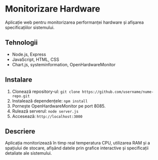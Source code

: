 # Monitorizare Hardware
Aplicație web pentru monitorizarea performanței hardware și afișarea specificațiilor sistemului.

## Tehnologii
- Node.js, Express
- JavaScript, HTML, CSS
- Chart.js, systeminformation, OpenHardwareMonitor

## Instalare
1. Clonează repository-ul: `git clone https://github.com/username/nume-repo.git`
2. Instalează dependențele: `npm install`
3. Pornește OpenHardwareMonitor pe port 8085.
4. Rulează serverul: `node server.js`
5. Accesează: `http://localhost:3000`

## Descriere
Aplicația monitorizează în timp real temperatura CPU, utilizarea RAM și a spațiului de stocare, afișând datele prin grafice interactive și specificații detaliate ale sistemului.
